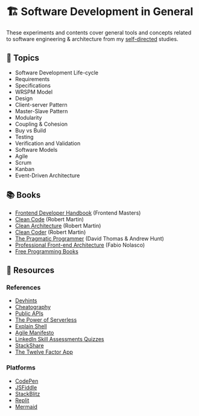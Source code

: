 # 🏗️ Software Development in General

These experiments and contents cover general tools and concepts related to software engineering & architecture from my [self-directed](https://github.com/DanielBrito/self-learning) studies.

## :bookmark_tabs: Topics

- Software Development Life-cycle
- Requirements
- Specifications
- WRSPM Model
- Design
- Client-server Pattern
- Master-Slave Pattern
- Modularity
- Coupling & Cohesion
- Buy vs Build
- Testing
- Verification and Validation
- Software Models
- Agile
- Scrum
- Kanban
- Event-Driven Architecture

## 📚 Books

- [Frontend Developer Handbook](https://frontendmasters.com/books/front-end-handbook/2019/) (Frontend Masters)
- [Clean Code](https://www.amazon.com/Clean-Code-Handbook-Software-Craftsmanship/dp/0132350882) (Robert Martin)
- [Clean Architecture](https://www.amazon.com.br/Clean-Architecture-Craftsmans-Software-Structure/dp/0134494164) (Robert Martin)
- [Clean Coder](https://www.amazon.com.br/Clean-Coder-Conduct-Professional-Programmers/dp/0137081073) (Robert Martin)
- [The Pragmatic Programmer](https://www.amazon.com.br/Pragmatic-Programmer-journey-mastery-Anniversary/dp/0135957052) (David Thomas & Andrew Hunt)
- [Professional Front-end Architecture](https://www.amazon.com.br/Professional-Front-end-Architecture-Front-End-Development/dp/1726146456) (Fabio Nolasco)
- [Free Programming Books](https://github.com/EbookFoundation/free-programming-books)

## 🧰 Resources

### References

- [Devhints](https://devhints.io/)
- [Cheatography](https://cheatography.com/programming/)
- [Public APIs](https://github.com/public-apis/public-apis)
- [The Power of Serverless](https://serverless.css-tricks.com/)
- [Explain Shell](https://explainshell.com/)
- [Agile Manifesto](https://agilemanifesto.org/)
- [LinkedIn Skill Assessments Quizzes](https://ebazhanov.github.io/linkedin-skill-assessments-quizzes/)
- [StackShare](https://stackshare.io/stacks)
- [The Twelve Factor App](https://12factor.net/)

### Platforms

- [CodePen](https://codepen.io/)
- [JSFiddle](https://jsfiddle.net/)
- [StackBlitz](https://stackblitz.com/)
- [Replit](https://replit.com/)
- [Mermaid](https://mermaid.js.org/)

